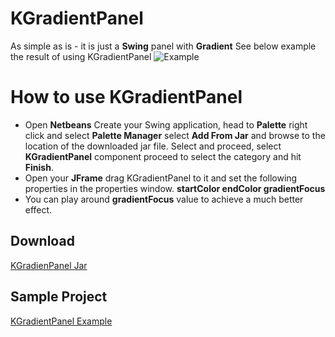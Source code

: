 # KGradientPanel

As simple as is - it is just a **Swing** panel with **Gradient** 
See below example the result of using KGradientPanel
![Example](https://github.com/k33ptoo/KGradientPanel/blob/master/images/Screenshot_26.png)

# How to use KGradientPanel

 - Open **Netbeans** Create your Swing application, head to
   **Palette** right click and select **Palette Manager** select **Add From Jar** and browse to the location of the downloaded jar file.
   Select and proceed, select **KGradientPanel** component proceed to
   select the category and hit **Finish**.
 -  Open your **JFrame** drag KGradientPanel to it and set the following properties in the properties window.
          **startColor 
          endColor
          gradientFocus**
 - You can play around **gradientFocus** value to achieve a much better effect.

## Download
[KGradienPanel Jar](https://github.com/k33ptoo/KGradientPanel/raw/master/dist/KGradientPanel.jar)

## Sample Project
[KGradientPanel Example](https://github.com/k33ptoo/SignUp_KGradienPaneltExample.git)
